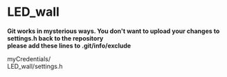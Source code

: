 # LED_wall  
  
**Git works in mysterious ways. You don't want to upload your changes to settings.h back to the repository**  
**please add these lines to .git/info/exclude**  

myCredentials/  
LED_wall/settings.h  
